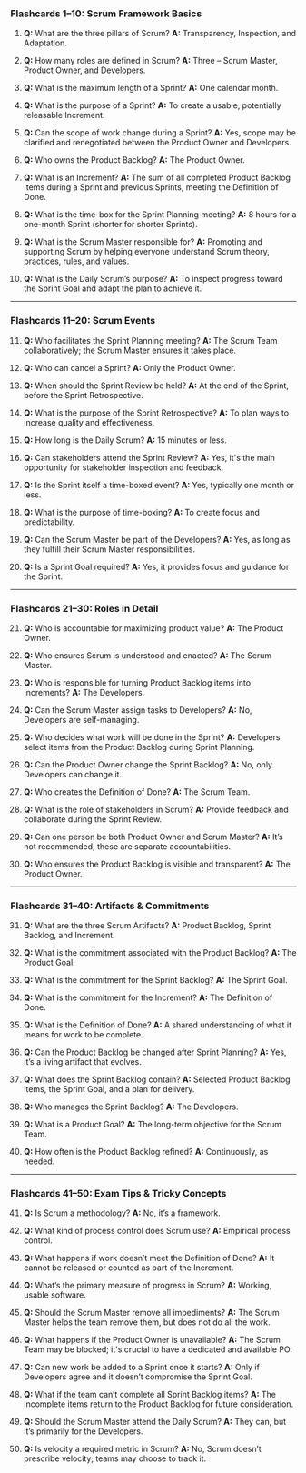 
### **Flashcards 1–10: Scrum Framework Basics**

1. **Q:** What are the three pillars of Scrum?
   **A:** Transparency, Inspection, and Adaptation.

2. **Q:** How many roles are defined in Scrum?
   **A:** Three – Scrum Master, Product Owner, and Developers.

3. **Q:** What is the maximum length of a Sprint?
   **A:** One calendar month.

4. **Q:** What is the purpose of a Sprint?
   **A:** To create a usable, potentially releasable Increment.

5. **Q:** Can the scope of work change during a Sprint?
   **A:** Yes, scope may be clarified and renegotiated between the Product Owner and Developers.

6. **Q:** Who owns the Product Backlog?
   **A:** The Product Owner.

7. **Q:** What is an Increment?
   **A:** The sum of all completed Product Backlog Items during a Sprint and previous Sprints, meeting the Definition of Done.

8. **Q:** What is the time-box for the Sprint Planning meeting?
   **A:** 8 hours for a one-month Sprint (shorter for shorter Sprints).

9. **Q:** What is the Scrum Master responsible for?
   **A:** Promoting and supporting Scrum by helping everyone understand Scrum theory, practices, rules, and values.

10. **Q:** What is the Daily Scrum’s purpose?
    **A:** To inspect progress toward the Sprint Goal and adapt the plan to achieve it.

---

### **Flashcards 11–20: Scrum Events**

11. **Q:** Who facilitates the Sprint Planning meeting?
    **A:** The Scrum Team collaboratively; the Scrum Master ensures it takes place.

12. **Q:** Who can cancel a Sprint?
    **A:** Only the Product Owner.

13. **Q:** When should the Sprint Review be held?
    **A:** At the end of the Sprint, before the Sprint Retrospective.

14. **Q:** What is the purpose of the Sprint Retrospective?
    **A:** To plan ways to increase quality and effectiveness.

15. **Q:** How long is the Daily Scrum?
    **A:** 15 minutes or less.

16. **Q:** Can stakeholders attend the Sprint Review?
    **A:** Yes, it's the main opportunity for stakeholder inspection and feedback.

17. **Q:** Is the Sprint itself a time-boxed event?
    **A:** Yes, typically one month or less.

18. **Q:** What is the purpose of time-boxing?
    **A:** To create focus and predictability.

19. **Q:** Can the Scrum Master be part of the Developers?
    **A:** Yes, as long as they fulfill their Scrum Master responsibilities.

20. **Q:** Is a Sprint Goal required?
    **A:** Yes, it provides focus and guidance for the Sprint.

---

### **Flashcards 21–30: Roles in Detail**

21. **Q:** Who is accountable for maximizing product value?
    **A:** The Product Owner.

22. **Q:** Who ensures Scrum is understood and enacted?
    **A:** The Scrum Master.

23. **Q:** Who is responsible for turning Product Backlog items into Increments?
    **A:** The Developers.

24. **Q:** Can the Scrum Master assign tasks to Developers?
    **A:** No, Developers are self-managing.

25. **Q:** Who decides what work will be done in the Sprint?
    **A:** Developers select items from the Product Backlog during Sprint Planning.

26. **Q:** Can the Product Owner change the Sprint Backlog?
    **A:** No, only Developers can change it.

27. **Q:** Who creates the Definition of Done?
    **A:** The Scrum Team.

28. **Q:** What is the role of stakeholders in Scrum?
    **A:** Provide feedback and collaborate during the Sprint Review.

29. **Q:** Can one person be both Product Owner and Scrum Master?
    **A:** It’s not recommended; these are separate accountabilities.

30. **Q:** Who ensures the Product Backlog is visible and transparent?
    **A:** The Product Owner.

---

### **Flashcards 31–40: Artifacts & Commitments**

31. **Q:** What are the three Scrum Artifacts?
    **A:** Product Backlog, Sprint Backlog, and Increment.

32. **Q:** What is the commitment associated with the Product Backlog?
    **A:** The Product Goal.

33. **Q:** What is the commitment for the Sprint Backlog?
    **A:** The Sprint Goal.

34. **Q:** What is the commitment for the Increment?
    **A:** The Definition of Done.

35. **Q:** What is the Definition of Done?
    **A:** A shared understanding of what it means for work to be complete.

36. **Q:** Can the Product Backlog be changed after Sprint Planning?
    **A:** Yes, it’s a living artifact that evolves.

37. **Q:** What does the Sprint Backlog contain?
    **A:** Selected Product Backlog items, the Sprint Goal, and a plan for delivery.

38. **Q:** Who manages the Sprint Backlog?
    **A:** The Developers.

39. **Q:** What is a Product Goal?
    **A:** The long-term objective for the Scrum Team.

40. **Q:** How often is the Product Backlog refined?
    **A:** Continuously, as needed.

---

### **Flashcards 41–50: Exam Tips & Tricky Concepts**

41. **Q:** Is Scrum a methodology?
    **A:** No, it’s a framework.

42. **Q:** What kind of process control does Scrum use?
    **A:** Empirical process control.

43. **Q:** What happens if work doesn’t meet the Definition of Done?
    **A:** It cannot be released or counted as part of the Increment.

44. **Q:** What’s the primary measure of progress in Scrum?
    **A:** Working, usable software.

45. **Q:** Should the Scrum Master remove all impediments?
    **A:** The Scrum Master helps the team remove them, but does not do all the work.

46. **Q:** What happens if the Product Owner is unavailable?
    **A:** The Scrum Team may be blocked; it's crucial to have a dedicated and available PO.

47. **Q:** Can new work be added to a Sprint once it starts?
    **A:** Only if Developers agree and it doesn’t compromise the Sprint Goal.

48. **Q:** What if the team can’t complete all Sprint Backlog items?
    **A:** The incomplete items return to the Product Backlog for future consideration.

49. **Q:** Should the Scrum Master attend the Daily Scrum?
    **A:** They can, but it’s primarily for the Developers.

50. **Q:** Is velocity a required metric in Scrum?
    **A:** No, Scrum doesn’t prescribe velocity; teams may choose to track it.


